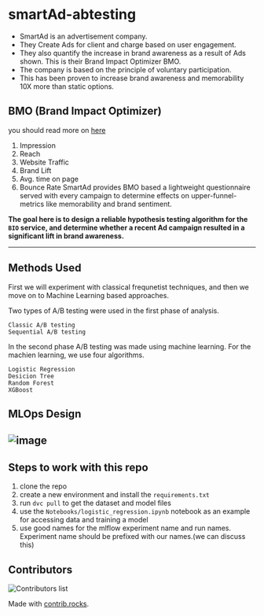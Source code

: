# smartAd-abtesting

- SmartAd is an advertisement company.
- They Create Ads for client and charge based on user engagement.
- They also quantify the increase in brand awareness as a result of Ads shown. This is their Brand Impact Optimizer BMO.
- The company is based on the principle of voluntary participation.
- This has been proven to increase brand awareness and memorability 10X more than static options.

## BMO (Brand Impact Optimizer)

you should read more on [here](https://www.booyahadvertising.com/blog/remember-these-top-of-the-funnel-marketing-metrics-to-prove-roi/)

1. Impression
2. Reach
3. Website Traffic
4. Brand Lift
5. Avg. time on page
6. Bounce Rate
SmartAd provides BMO based a lightweight questionnaire served with every campaign to determine effects on upper-funnel-metrics like memorability and brand sentiment.

**The goal here is to design a reliable hypothesis testing algorithm for the `BIO` service, and determine whether a recent Ad campaign resulted in a significant lift in brand awareness.**

---

## Methods Used
First we will experiment with classical frequnetist techniques, and then we move on to Machine Learning based approaches.

Two types of A/B testing were used in the first phase of analysis.

    Classic A/B testing
    Sequential A/B testing

In the second phase A/B testing was made using machine learning. For the machien learning, we use four algorithms.

    Logistic Regression
    Desicion Tree
    Random Forest
    XGBoost


## MLOps Design

![image](https://user-images.githubusercontent.com/39389971/169132509-958aad9a-84da-40da-ab7a-5b1afecacc5c.png)
---

## Steps to work with this repo

1. clone the repo
2. create a new environment and install the `requirements.txt`
3. run `dvc pull` to get the dataset and model files
4. use the `Notebooks/logistic_regression.ipynb` notebook as an example for accessing data and training a model
5. use good names for the mlflow experiment name and run names. Experiment name should be prefixed with our names.(we can discuss this)

## Contributors

![Contributors list](https://contrib.rocks/image?repo=Hen0k/smartAd-abtesting)

Made with [contrib.rocks](https://contrib.rocks).
